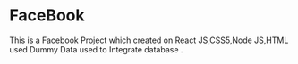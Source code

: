 # FaceBook
This is a Facebook Project which created on React JS,CSS5,Node JS,HTML used Dummy Data used to Integrate database .
